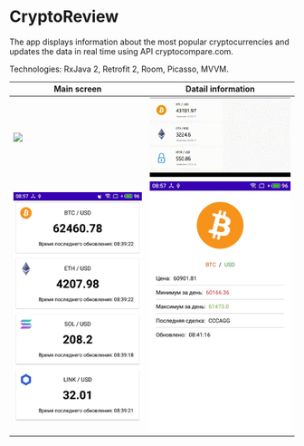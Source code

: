 # CryptoReview
The app displays information about the most popular cryptocurrencies and updates the data in real time using API cryptocompare.com.

Technologies: RxJava 2, Retrofit 2, Room, Picasso, MVVM.

| Main screen      | Datail information   |
| ----------|-----------|
| <img src="https://github.com/Glebasta33/CryptoReview/blob/master/app/src/main/res/drawable/srceen_capture_1.gif"/> | <img src="https://github.com/Glebasta33/CryptoReview/blob/master/app/src/main/res/drawable/screen_capture_2.gif"/> |
| ![Datail information](https://github.com/Glebasta33/CryptoReview/blob/master/app/src/main/res/drawable/main.png) | ![Datail information](https://github.com/Glebasta33/CryptoReview/blob/master/app/src/main/res/drawable/detail.png?raw=true) |
